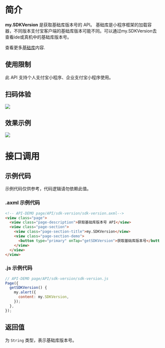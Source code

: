 
# 简介
**my.SDKVersion** 是获取基础库版本号的 API。
基础库是小程序框架的加载容器，不同版本支付宝客户端的基础库版本可能不同。可以通过my.SDKVersion去查看ide或真机中的基础库版本号。

查看更多[基础库](https://opendocs.alipay.com/mini/framework/lib)内容.

## 使用限制
此 API 支持个人支付宝小程序、企业支付宝小程序使用。

## 扫码体验
![](https://gw.alipayobjects.com/zos/skylark-tools/public/files/fcc0c9ce29b9e4aaaafbff09963ab8f6.jpeg#align=left&display=inline&height=157&margin=%5Bobject%20Object%5D&originHeight=157&originWidth=127&status=done&style=none&width=127)

## 效果示例
![](https://gw.alipayobjects.com/zos/skylark-tools/public/files/001a7b0119688f18184236143cc2c1e3.gif#align=left&display=inline&height=525&margin=%5Bobject%20Object%5D&originHeight=525&originWidth=300&status=done&style=none&width=300)

# 接口调用

## 示例代码
示例代码仅供参考，代码逻辑请勿依赖此值。

### .axml 示例代码
```html
<!-- API-DEMO page/API/sdk-version/sdk-version.axml-->
<view class="page">
  <view class="page-description">获取基础库版本号 API</view>
  <view class="page-section">
    <view class="page-section-title">my.SDKVersion</view>
    <view class="page-section-demo">
      <button type="primary" onTap="getSDKVersion">获取基础库版本号</button>
    </view>
  </view>
</view>
```

### .js 示例代码
```javascript
// API-DEMO page/API/sdk-version/sdk-version.js
Page({
  getSDKVersion() {
    my.alert({
      content: my.SDKVersion,
    });
  }, 
});
```

## 返回值
为 `String` 类型，表示基础库版本号。
